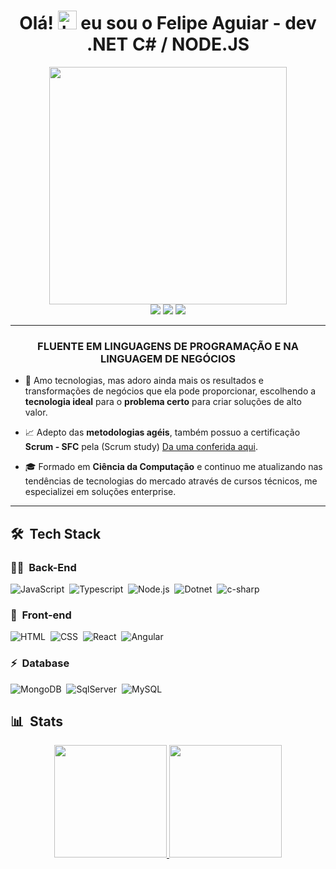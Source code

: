 
<h1 align="center">Olá! <img src="https://raw.githubusercontent.com/kaueMarques/kaueMarques/master/hi.gif" height="30" alt="hand saying ola"width="30px" alt="hand_saying_ hi"> eu sou o Felipe Aguiar - dev .NET C# / NODE.JS </h1>

<div align="center">
   <img height="380em" src="https://user-images.githubusercontent.com/70382532/138322189-2db8df52-9dcb-40a0-88a8-c365466bd33d.gif"/>
</div>
<div align="center">
   <a href="https://www.linkedin.com/in/felipe-aguiar-047/" target="_blank"><img src="https://img.shields.io/badge/-LinkedIn-%230077B5?style=for-the-badge&logo=linkedin&logoColor=white" target="_blank"></a>
   <a href="https://www.youtube.com/channel/UCCcDZkI7AITYFCgDEFV9OoQ" target="_blank"><img src="https://img.shields.io/badge/YouTube-FF0000?style=for-the-badge&logo=youtube&logoColor=white" target="_blank"></a>
    <a href="https://www.linkedin.com/in/felipe-aguiar-047/detail/recent-activity/posts/" target="_blank"><img src="https://img.shields.io/badge/Blogger-FF0000?style=for-the-badge&logo=Blogger&logoColor=white" target="_blank"></a>
</div>

***
<div align="center">
   <h3> FLUENTE EM LINGUAGENS DE PROGRAMAÇÃO E NA LINGUAGEM DE NEGÓCIOS </h3>
</div>

- 🎯 Amo tecnologias, mas adoro ainda mais os resultados e transformações de negócios que ela pode proporcionar, escolhendo a **tecnologia ideal** para o **problema certo** para criar soluções de alto valor.

- 📈 Adepto das **metodologias agéis**, também possuo a certificação **Scrum - SFC** pela (Scrum study) [Da uma conferida aqui](http://81cd1176253f3f59d435-ac22991740ab4ff17e21daf2ed577041.r77.cf1.rackcdn.com/Certificates/ScrumFundamentalsCertified-FelipeSilvaAguiar-752533.pdf).

- 🎓 Formado em **Ciência da Computação** e continuo me atualizando nas tendências de tecnologias do mercado através de cursos técnicos,
me especializei em soluções enterprise.

***
## 🛠 &nbsp;Tech Stack

### 👩‍💻 &nbsp;Back-End
![JavaScript](https://img.shields.io/badge/-JavaScript-05122A?style=flat&logo=javascript)&nbsp;
![Typescript](https://img.shields.io/badge/-TypeScript-05122A?style=flat&logo=typescript)&nbsp;
![Node.js](https://img.shields.io/badge/-Node.js-05122A?style=flat&logo=node.js)&nbsp;
![Dotnet](https://img.shields.io/badge/-.NET-05122A?style=flat&logo=dotnet)&nbsp;
![c-sharp](https://img.shields.io/badge/-C%23-05122A?style=flat&logo=c-sharp)&nbsp;

### 🎨 &nbsp;Front-end
![HTML](https://img.shields.io/badge/-HTML-05122A?style=flat&logo=HTML5)&nbsp;
![CSS](https://img.shields.io/badge/-CSS-05122A?style=flat&logo=CSS3&logoColor=1572B6)&nbsp;
![React](https://img.shields.io/badge/-React-05122A?style=flat&logo=react)&nbsp;
![Angular](https://img.shields.io/badge/-Angular-05122A?style=flat&logo=react)&nbsp;

### ⚡ &nbsp;Database 
![MongoDB](https://img.shields.io/badge/-MongoDB-05122A?style=flat&logo=mongodb)&nbsp;
![SqlServer](https://img.shields.io/badge/-Microsoft%20SQL%20Server-05122A?style=flat&logo=microsoft%20sql%20server&logoColor=1572B6)&nbsp;
![MySQL](https://img.shields.io/badge/-MySQL-05122A?style=flat&logo=mysql)&nbsp;

## 📊 &nbsp;Stats

<div align="center">
  <a href="https://github.com/felipeAguiarCode">
  <img height="180em" src="https://github-readme-stats.vercel.app/api?username=felipeAguiarCode&show_icons=true&theme=dracula&include_all_commits=true&count_private=true"/>
  <img height="180em" src="https://github-readme-stats.vercel.app/api/top-langs/?username=felipeAguiarCode&layout=compact&langs_count=7&theme=dracula"/>
</div>

